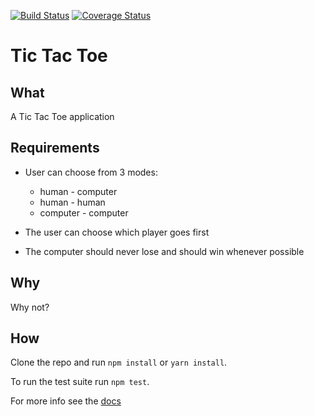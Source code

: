 [![Build Status](https://travis-ci.org/matthewglover/tic-tac-toe.svg?branch=master)](https://travis-ci.org/matthewglover/tic-tac-toe) [![Coverage Status](https://coveralls.io/repos/github/matthewglover/tic-tac-toe/badge.svg?branch=master)](https://coveralls.io/github/matthewglover/tic-tac-toe?branch=master)

# Tic Tac Toe

## What

A Tic Tac Toe application

## Requirements

- User can choose from 3 modes:
  - human - computer
  - human - human
  - computer - computer

- The user can choose which player goes first

- The computer should never lose and should win whenever possible

## Why

Why not?

## How

Clone the repo and run `npm install` or `yarn install`.

To run the test suite run `npm test`.

For more info see the [docs](docs.md)
